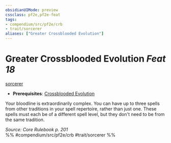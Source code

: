 ```yaml
---
obsidianUIMode: preview
cssclass: pf2e,pf2e-feat
tags:
- compendium/src/pf2e/crb
- trait/sorcerer
aliases: ["Greater Crossblooded Evolution"]
---
```

# Greater Crossblooded Evolution  *Feat 18*  
[sorcerer](../../Rules/traits/sorcerer.md)  

- **Prerequisites**: [Crossblooded Evolution](crossblooded-evolution.md)

Your bloodline is extraordinarily complex. You can have up to three spells from other traditions in your spell repertoire, rather than just one. These spells must each be of a different spell level, but they don't need to be from the same tradition.

*Source: Core Rulebook p. 201*  
%% #compendium/src/pf2e/crb #trait/sorcerer %%